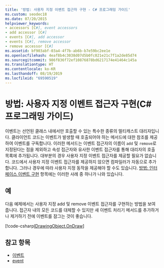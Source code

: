 ```yaml
---
title: '방법: 사용자 지정 이벤트 접근자 구현 - C# 프로그래밍 가이드'
ms.custom: seodec18
ms.date: 07/20/2015
helpviewer_keywords:
- accessors [C#], event accessors
- add accessor [C#]
- events [C#], add accessor
- events [C#], remove accessor
- remove accessor [C#]
ms.assetid: bf903abf-03a4-4f7b-ab6b-b7e59bc2ee1e
ms.openlocfilehash: 4eaf8b4c3038d07d5b0fc021e21c7f1a2de85d74
ms.sourcegitcommit: 986f836f72ef10876878bd6217174e41464c145a
ms.translationtype: HT
ms.contentlocale: ko-KR
ms.lasthandoff: 08/19/2019
ms.locfileid: "69590519"
---
```

# <a name="how-to-implement-custom-event-accessors-c-programming-guide"></a>방법: 사용자 지정 이벤트 접근자 구현(C# 프로그래밍 가이드)
이벤트는 선언된 클래스 내에서만 호출할 수 있는 특수한 종류의 멀티캐스트 대리자입니다. 클라이언트 코드는 이벤트가 발생할 때 호출되어야 하는 메서드에 대한 참조를 제공하여 이벤트를 구독합니다. 이러한 메서드는 이벤트 접근자의 이름이 `add` 및 `remove`로 지정된다는 점을 제외하고 속성 접근자와 유사한 이벤트 접근자를 통해 대리자의 호출 목록에 추가됩니다. 대부분의 경우 사용자 지정 이벤트 접근자를 제공할 필요가 없습니다. 코드에서 사용자 지정 이벤트 접근자를 제공하지 않으면 컴파일러가 자동으로 추가합니다. 그러나 경우에 따라 사용자 지정 동작을 제공해야 할 수도 있습니다. [방법:  인터페이스 이벤트 구현](./how-to-implement-interface-events.md) 항목에는 이러한 사례 중 하나가 나와 있습니다.  
  
## <a name="example"></a>예  
 다음 예제에서는 사용자 지정 add 및 remove 이벤트 접근자를 구현하는 방법을 보여 줍니다. 접근자 내의 모든 코드를 대체할 수 있지만 새 이벤트 처리기 메서드를 추가하거나 제거하기 전에 이벤트를 잠그는 것이 좋습니다.  
  
[!code-csharp[IDrawingObject.OnDraw](~/samples/snippets/csharp/VS_Snippets_VBCSharp/csProgGuideEvents/CS/Events.cs#IDrawingObjectOnDraw)]  
  
## <a name="see-also"></a>참고 항목

- [이벤트](./index.md)
- [event](../../language-reference/keywords/event.md)
